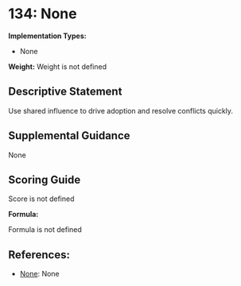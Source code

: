 # 134: None

**Implementation Types:**

- None

**Weight:** Weight is not defined

## Descriptive Statement

Use shared influence to drive adoption and resolve conflicts quickly.

## Supplemental Guidance

None

## Scoring Guide

Score is not defined

**Formula:**

Formula is not defined

## References:

- [None](None): None
